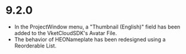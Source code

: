 # 9.2.0
- In the ProjectWindow menu, a "Thumbnail (English)" field has been added to the VketCloudSDK's Avatar File.
- The behavior of HEONameplate has been redesigned using a Reorderable List.